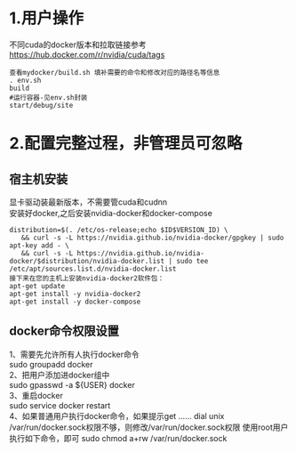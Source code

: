 
# 1.用户操作

不同cuda的docker版本和拉取链接参考  
https://hub.docker.com/r/nvidia/cuda/tags


```
查看mydocker/build.sh 填补需要的命令和修改对应的路径名等信息
. env.sh
build
#运行容器-见env.sh封装
start/debug/site
```


# 2.配置完整过程，非管理员可忽略  
## 宿主机安装
显卡驱动装最新版本，不需要管cuda和cudnn  
安装好docker,之后安装nvidia-docker和docker-compose  
```
distribution=$(. /etc/os-release;echo $ID$VERSION_ID) \
   && curl -s -L https://nvidia.github.io/nvidia-docker/gpgkey | sudo apt-key add - \
   && curl -s -L https://nvidia.github.io/nvidia-docker/$distribution/nvidia-docker.list | sudo tee /etc/apt/sources.list.d/nvidia-docker.list
接下来在您的主机上安装nvidia-docker2软件包：
apt-get update
apt-get install -y nvidia-docker2
apt-get install -y docker-compose
```

## docker命令权限设置
1、需要先允许所有人执行docker命令  
sudo groupadd docker  
2、把用户添加进docker组中  
sudo gpasswd -a ${USER} docker  
3、重启docker  
sudo service docker restart  
4、如果普通用户执行docker命令，如果提示get …… dial unix /var/run/docker.sock权限不够，则修改/var/run/docker.sock权限
使用root用户执行如下命令，即可
sudo chmod a+rw /var/run/docker.sock
